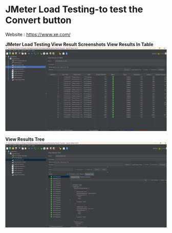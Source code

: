 # JMeter Load Testing-to test the Convert button

Website : https://www.xe.com/

**JMeter Load Testing View Result Screenshots**
**View Results In Table**
<img src = "./Screenshots/JmeterScreenShot.png">

**View Results Tree**
<img src = "./Screenshots/JMeterViewTree.png">

